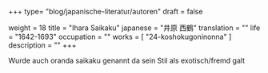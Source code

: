 +++
type= "blog/japanische-literatur/autoren"
draft = false

weight = 18
title = "Ihara Saikaku"
japanese = "井原 西鶴"
translation = ""
life = "1642-1693"
occupation = ""
works = [
  "24-koshokugoninonna"
]
description = ""
+++

Wurde auch oranda saikaku genannt da sein Stil als exotisch/fremd galt
